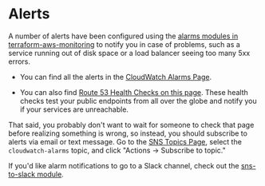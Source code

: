 # Alerts

A number of alerts have been configured using the [alarms modules in
terraform-aws-monitoring](https://github.com/gruntwork-io/terraform-aws-monitoring/tree/master/modules/alarms) to notify you
in case of problems, such as a service running out of disk space or a load balancer seeing too many 5xx errors.

* You can find all the alerts in the [CloudWatch Alarms
  Page](https://console.aws.amazon.com/cloudwatch/home?#alarm:alarmFilter=ANY).

* You can also find [Route 53 Health Checks on this page](https://console.aws.amazon.com/route53/healthchecks/home#/).
  These health checks test your public endpoints from all over the globe and notify you if your services are unreachable.

That said, you probably don't want to wait for someone to check that page before realizing something is wrong, so
instead, you should subscribe to alerts via email or text message. Go to the [SNS Topics
Page](https://console.aws.amazon.com/sns/v2/home?#/topics), select the `cloudwatch-alarms` topic, and click "Actions ->
Subscribe to topic."

If you'd like alarm notifications to go to a Slack channel, check out the [sns-to-slack
module](https://github.com/gruntwork-io/terraform-aws-monitoring/tree/master/modules/alarms/sns-to-slack).


<!-- ##DOCS-SOURCER-START
{"sourcePlugin":"Local File Copier","hash":"afb49f77a3357ea8c47cc07a359222d4"}
##DOCS-SOURCER-END -->
